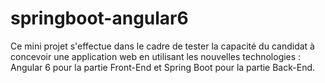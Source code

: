 # springboot-angular6
Ce mini projet s'effectue dans le cadre de tester la capacité du candidat à concevoir une application web en utilisant les nouvelles technologies : Angular 6 pour la partie Front-End et Spring Boot pour la partie Back-End.

